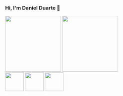 ### Hi, I'm Daniel Duarte 👋

<div>
  <img height="180em" src="https://github-readme-stats.vercel.app/api?username=danrib27&theme=dracula&show_icons=true" />
  <img height="180em" src="https://github-readme-stats.vercel.app/api/top-langs/?username=danrib27&hide=html&layout=compact&theme=dracula" />
</div>
<div>
  <img height="60em" src="https://cdn.jsdelivr.net/gh/devicons/devicon/icons/react/react-original-wordmark.svg" />
  <img height="60em" src="https://cdn.jsdelivr.net/gh/devicons/devicon/icons/typescript/typescript-original.svg" />
  <img height="60em" src="https://cdn.jsdelivr.net/gh/devicons/devicon/icons/sass/sass-original.svg" />
</div>
